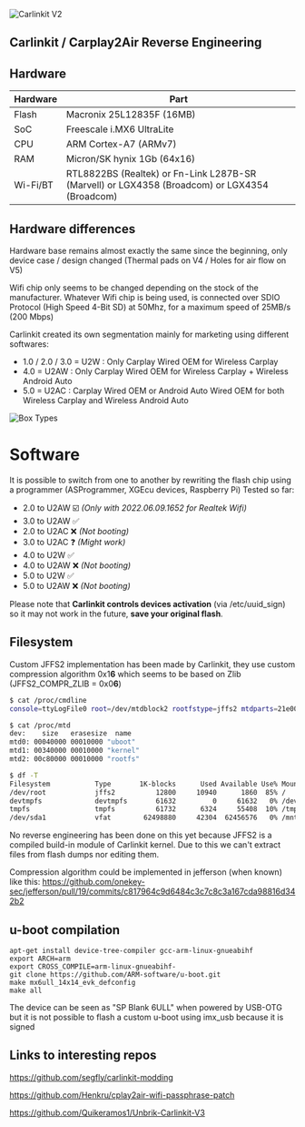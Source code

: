 

![Carlinkit V2](https://i.imgur.com/ZL3dq41.png)

## Carlinkit / Carplay2Air Reverse Engineering

## Hardware

| Hardware | Part |
|--|--|
| Flash | Macronix 25L12835F (16MB) |
| SoC | Freescale i.MX6 UltraLite |
| CPU | ARM Cortex-A7 (ARMv7) |
| RAM | Micron/SK hynix 1Gb (64x16)
| Wi-Fi/BT | RTL8822BS (Realtek) or Fn-Link L287B-SR (Marvell) or LGX4358 (Broadcom) or LGX4354 (Broadcom) |

## Hardware differences

Hardware base remains almost exactly the same since the beginning, only device case / design changed (Thermal pads on V4 / Holes for air flow on V5)

Wifi chip only seems to be changed depending on the stock of the manufacturer. Whatever Wifi chip is being used, is connected over SDIO Protocol (High Speed 4-Bit SD) at 50Mhz, for a maximum speed of 25MB/s (200 Mbps)

Carlinkit created its own segmentation mainly for marketing using different softwares:
- 1.0 / 2.0 / 3.0 = U2W : Only Carplay Wired OEM for Wireless Carplay
- 4.0 = U2AW : Only Carplay Wired OEM for Wireless Carplay + Wireless Android Auto
- 5.0 = U2AC : Carplay Wired OEM or Android Auto Wired OEM for both Wireless Carplay and Wireless Android Auto

![Box Types](https://github.com/ludwig-v/wireless-carplay-dongle-reverse-engineering/blob/master/Pictures/BoxTypes.png?raw=true)

# Software

It is possible to switch from one to another by rewriting the flash chip using a programmer (ASProgrammer, XGEcu devices, Raspberry Pi) 
Tested so far:
 - 2.0 to U2AW ☑️ *(Only with 2022.06.09.1652 for Realtek Wifi)*
 - 3.0 to U2AW ✅
 - 2.0 to U2AC ❌ *(Not booting)*
 - 3.0 to U2AC ❓ *(Might work)*
 - 4.0 to U2W ✅
 - 4.0 to U2AW ❌ *(Not booting)*
 - 5.0 to U2W ✅
 - 5.0 to U2AW ❌ *(Not booting)*

Please note that **Carlinkit controls devices activation** (via /etc/uuid_sign) so it may not work in the future, **save your original flash**.

## Filesystem

Custom JFFS2 implementation has been made by Carlinkit, they use custom compression algorithm 0x1**6** which seems to be based on Zlib (JFFS2_COMPR_ZLIB = 0x0**6**)

```bash
$ cat /proc/cmdline
console=ttyLogFile0 root=/dev/mtdblock2 rootfstype=jffs2 mtdparts=21e0000.qspi:256k(uboot),3328K(kernel),12800K(rootfs) rootwait quiet rw

$ cat /proc/mtd
dev:    size   erasesize  name
mtd0: 00040000 00010000 "uboot"
mtd1: 00340000 00010000 "kernel"
mtd2: 00c80000 00010000 "rootfs"

$ df -T
Filesystem           Type       1K-blocks      Used Available Use% Mounted on
/dev/root            jffs2          12800     10940      1860  85% /
devtmpfs             devtmpfs       61632         0     61632   0% /dev
tmpfs                tmpfs          61732      6324     55408  10% /tmp
/dev/sda1            vfat        62498880     42304  62456576   0% /mnt/UPAN
```

No reverse engineering has been done on this yet because JFFS2 is a compiled build-in module of Carlinkit kernel.
Due to this we can't extract files from flash dumps nor editing them.

Compression algorithm could be implemented in jefferson (when known) like this: https://github.com/onekey-sec/jefferson/pull/19/commits/c817964c9d6484c3c7c8c3a167cda98816d342b2

## u-boot compilation

	apt-get install device-tree-compiler gcc-arm-linux-gnueabihf
	export ARCH=arm
	export CROSS_COMPILE=arm-linux-gnueabihf-
	git clone https://github.com/ARM-software/u-boot.git
	make mx6ull_14x14_evk_defconfig
	make all
	
The device can be seen as "SP Blank 6ULL" when powered by USB-OTG but it is not possible to flash a custom u-boot using imx_usb because it is signed

## Links to interesting repos

https://github.com/segfly/carlinkit-modding

https://github.com/Henkru/cplay2air-wifi-passphrase-patch

https://github.com/Quikeramos1/Unbrik-Carlinkit-V3

